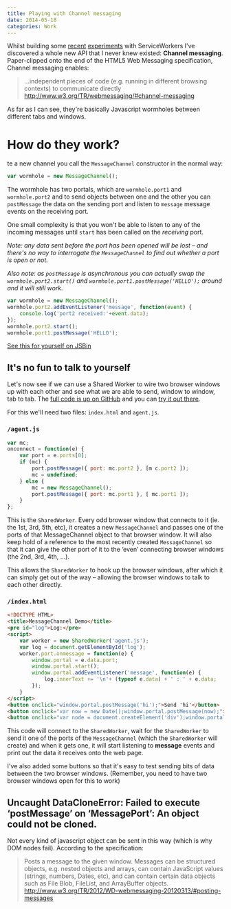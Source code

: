 ```yaml
---
title: Playing with Channel messaging
date: 2014-05-18
categories: Work
---
```

Whilst building some [recent](https://matthew-andrews.github.io/serviceworker-simple) [experiments](https://matthew-andrews.github.io/serviceworker-chat) with ServiceWorkers I've discovered a whole new API that I never knew existed: **Channel messaging**. Paper-clipped onto the end of the HTML5 Web Messaging specification, Channel messaging enables:

> …independent pieces of code (e.g. running in different browsing contexts) to communicate directly
> http://www.w3.org/TR/webmessaging/#channel-messaging

As far as I can see, they're basically Javascript wormholes between different tabs and windows.

# How do they work?

te a new channel you call the `MessageChannel` constructor in the normal way:

```js
var wormhole = new MessageChannel();
```

The wormhole has two portals, which are `wormhole.port1` and `wormhole.port2` and to send objects between one and the other you can `postMessage` the data on the sending port and listen to `message` message events on the receiving port.

One small complexity is that you won't be able to listen to any of the incoming messages until `start` has been called on the *receiving* port.

*Note: any data sent before the port has been opened will be lost – and there's no way to interrogate the `MessageChannel` to find out whether a port is open or not.*

*Also note: as `postMessage` is asynchronous you can actually swap the `wormhole.port2.start()` and `wormhole.port1.postMessage('HELLO');` around and it will still work.*

```js
var wormhole = new MessageChannel();
wormhole.port2.addEventListener('message', function(event) {
	console.log('port2 received:'+event.data);
});
wormhole.port2.start();
wormhole.port1.postMessage('HELLO');
```

[See this for yourself on JSBin](http://jsbin.com/natom/1/edit?js,console)

## It's no fun to talk to yourself

Let's now see if we can use a Shared Worker to wire two browser windows up with each other and see what we are able to send, window to window, tab to tab. The [full code is up on GitHub](https://github.com/matthew-andrews/messagechannel-demo/) and you can [try it out there](https://matthew-andrews.github.io/messagechannel-demo).

For this we'll need two files: `index.html` and `agent.js`.

### `/agent.js`

```js
var mc;
onconnect = function(e) {
	var port = e.ports[0];
	if (mc) {
		port.postMessage({ port: mc.port2 }, [m c.port2 ]);
		mc = undefined;
	} else {
		mc = new MessageChannel();
		port.postMessage({ port: mc.port1 }, [ mc.port1 ]);
	}
};
```

This is the `SharedWorker`. Every odd browser window that connects to it (ie. the 1st, 3rd, 5th, etc), it creates a new `MessageChannel` and passes one of the ports of that MessageChannel object to that browser window. It will also keep hold of a reference to the most recently created `MessageChannel` so that it can give the other port of it to the ‘even’ connecting browser windows (the 2nd, 3rd, 4th, …).

This allows the `SharedWorker` to hook up the browser windows, after which it can simply get out of the way – allowing the browser windows to talk to each other directly.

### `/index.html`

```html
<!DOCTYPE HTML>
<title>MessageChannel Demo</title>
<pre id="log">Log:</pre>
<script>
	var worker = new SharedWorker('agent.js');
	var log = document.getElementById('log');
	worker.port.onmessage = function(e) {
		window.portal = e.data.port;
		window.portal.start();
		window.portal.addEventListener('message', function(e) {
			log.innerText += '\n'+ (typeof e.data) + ' : ' + e.data;
		});
	}
</script>
<button onclick="window.portal.postMessage('hi');">Send 'hi'</button>
<button onclick="var now = new Date();window.portal.postMessage(now);">Send a date object</button>
<button onclick="var node = document.createElement('div');window.portal.postMessage(node);">Send a dom node</button>
```

This code will connect to the `SharedWorker`, wait for the `SharedWorker` to send it one of the ports of the `MessageChannel` (which the `SharedWorker` will create) and when it gets one, it will start listening to **message** events and print out the data it receives onto the web page.

I've also added some buttons so that it's easy to test sending bits of data between the two browser windows. (Remember, you need to have two browser windows open for this to work)

## Uncaught DataCloneError: Failed to execute ‘postMessage’ on ‘MessagePort’: An object could not be cloned.

Not every kind of javascript object can be sent in this way (which is why DOM nodes fail). According to the specification:

> Posts a message to the given window. Messages can be structured objects, e.g. nested objects and arrays, can contain JavaScript values (strings, numbers, Dates, etc), and can contain certain data objects such as File Blob, FileList, and ArrayBuffer objects.
> http://www.w3.org/TR/2012/WD-webmessaging-20120313/#posting-messages
